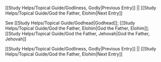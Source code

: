 [[Study Helps/Topical Guide/Godliness, Godly|Previous Entry]]  ||  [[Study Helps/Topical Guide/God the Father, Elohim|Next Entry]]

 See [[Study Helps/Topical Guide/Godhead|Godhead]]; [[Study Helps/Topical Guide/God the Father, Elohim|God the Father, Elohim]]; [[Study Helps/Topical Guide/God the Father, Jehovah|God the Father, Jehovah]]

[[Study Helps/Topical Guide/Godliness, Godly|Previous Entry]]  ||  [[Study Helps/Topical Guide/God the Father, Elohim|Next Entry]]